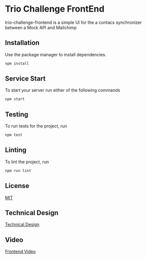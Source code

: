 # Trio Challenge FrontEnd

trio-challenge-frontend is a simple UI for the a contacs synchronizer between a Mock API and Mailchimp

## Installation

Use the package manager to install dependencies.

```bash
npm install
```

## Service Start
To start your server run either of the following commands
```bash
npm start
```

## Testing
To run tests for the project, run
```bash
npm test
```

## Linting
To lint the project, run
```bash
npm run lint
```

## License
[MIT](https://choosealicense.com/licenses/mit/)

## Technical Design
[Technical Design](https://docs.google.com/document/d/1I3HpFebK13F9KPVKicdgZpgp77IYHrfTaK8yHrBnR8g/edit?usp=sharing)

## Video
[Frontend Video](https://drive.google.com/file/d/1xDJoYVmeg3zJ4aBjrm1lV_SnU2VQXI47/view?usp=sharing)